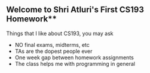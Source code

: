 ## Welcome to Shri Atluri's First CS193 Homework**

Things that I like about CS193, you may ask
- NO final exams, midterms, etc
- TAs are the dopest people ever
- One week gap between homework assignments
- The class helps me with programming in general

